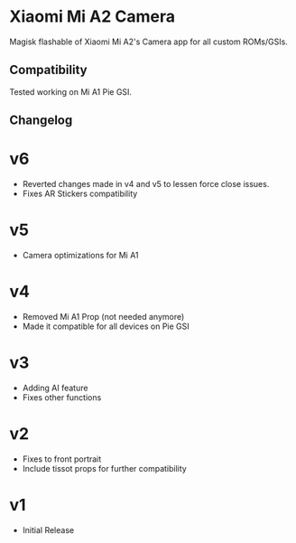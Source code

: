 # Xiaomi Mi A2 Camera
Magisk flashable of Xiaomi Mi A2's Camera app for all custom ROMs/GSIs.

## Compatibility
Tested working on Mi A1 Pie GSI.

## Changelog
# v6
- Reverted changes made in v4 and v5 to lessen force close issues.
- Fixes AR Stickers compatibility

# v5
- Camera optimizations for Mi A1

# v4
- Removed Mi A1 Prop (not needed anymore)
- Made it compatible for all devices on Pie GSI

# v3
- Adding AI feature
- Fixes other functions

# v2
- Fixes to front portrait
- Include tissot props for further compatibility

# v1
- Initial Release

